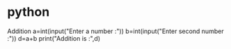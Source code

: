 # python
Addition
a=int(input("Enter a number :"))
b=int(input("Enter second number :"))
d=a+b
print("Addition is :",d)
